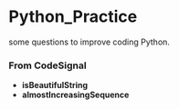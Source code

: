 # Python_Practice
some questions to improve coding Python.


### From CodeSignal
- **isBeautifulString**
- **almostIncreasingSequence**

